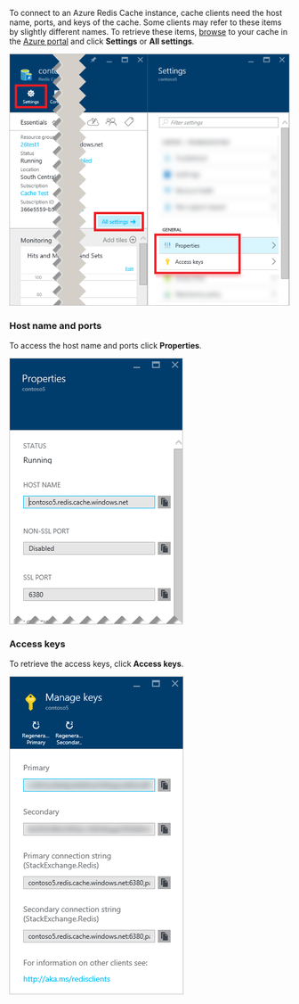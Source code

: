 To connect to an Azure Redis Cache instance, cache clients need the host name, ports, and keys of the cache. Some clients may refer to these items by slightly different names. To retrieve these items, [browse](../articles/redis-cache/cache-configure.md#configure-redis-cache-settings) to your cache in the [Azure portal](https://portal.azure.com) and click **Settings** or **All settings**. 

![Redis cache settings](media/redis-cache-access-keys/redis-cache-settings.png)

### Host name and ports
To access the host name and ports click **Properties**.

![Redis cache properties](media/redis-cache-access-keys/redis-cache-properties.png)

### Access keys
To retrieve the access keys, click **Access keys**.

![Redis cache access keys](media/redis-cache-access-keys/redis-cache-access-keys.png)

